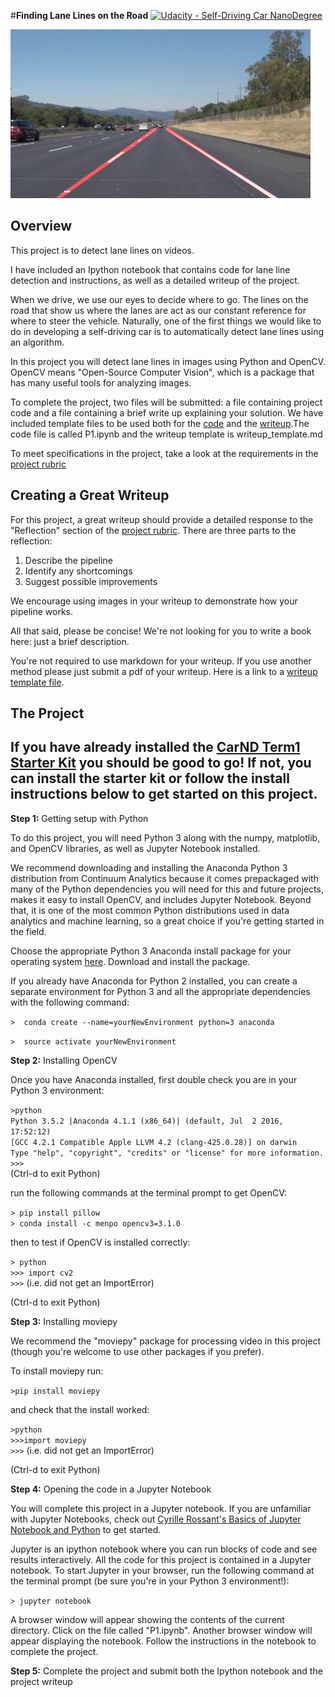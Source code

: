 #**Finding Lane Lines on the Road** 
[![Udacity - Self-Driving Car NanoDegree](https://s3.amazonaws.com/udacity-sdc/github/shield-carnd.svg)](http://www.udacity.com/drive)

<img src="laneLines_thirdPass.jpg" width="480" alt="Combined Image" />

Overview
---

This project is to detect lane lines on videos.

I have included an Ipython notebook that contains code for lane line detection and instructions, as well as a detailed writeup of the project. 

When we drive, we use our eyes to decide where to go.  The lines on the road that show us where the lanes are act as our constant reference for where to steer the vehicle.  Naturally, one of the first things we would like to do in developing a self-driving car is to automatically detect lane lines using an algorithm.

In this project you will detect lane lines in images using Python and OpenCV.  OpenCV means "Open-Source Computer Vision", which is a package that has many useful tools for analyzing images.  

To complete the project, two files will be submitted: a file containing project code and a file containing a brief write up explaining your solution. We have included template files to be used both for the [code](https://github.com/udacity/CarND-LaneLines-P1/blob/master/P1.ipynb) and the [writeup](https://github.com/udacity/CarND-LaneLines-P1/blob/master/writeup_template.md).The code file is called P1.ipynb and the writeup template is writeup_template.md 

To meet specifications in the project, take a look at the requirements in the [project rubric](https://review.udacity.com/#!/rubrics/322/view)


Creating a Great Writeup
---
For this project, a great writeup should provide a detailed response to the "Reflection" section of the [project rubric](https://review.udacity.com/#!/rubrics/322/view). There are three parts to the reflection:
1. Describe the pipeline
2. Identify any shortcomings
3. Suggest possible improvements

We encourage using images in your writeup to demonstrate how your pipeline works.  

All that said, please be concise!  We're not looking for you to write a book here: just a brief description.

You're not required to use markdown for your writeup.  If you use another method please just submit a pdf of your writeup. Here is a link to a [writeup template file](https://github.com/udacity/CarND-LaneLines-P1/blob/master/writeup_template.md). 


The Project
---

## If you have already installed the [CarND Term1 Starter Kit](https://github.com/udacity/CarND-Term1-Starter-Kit/blob/master/README.md) you should be good to go!   If not, you can install the starter kit or follow the install instructions below to get started on this project. ##

**Step 1:** Getting setup with Python

To do this project, you will need Python 3 along with the numpy, matplotlib, and OpenCV libraries, as well as Jupyter Notebook installed. 

We recommend downloading and installing the Anaconda Python 3 distribution from Continuum Analytics because it comes prepackaged with many of the Python dependencies you will need for this and future projects, makes it easy to install OpenCV, and includes Jupyter Notebook.  Beyond that, it is one of the most common Python distributions used in data analytics and machine learning, so a great choice if you're getting started in the field.

Choose the appropriate Python 3 Anaconda install package for your operating system <A HREF="https://www.continuum.io/downloads" target="_blank">here</A>.   Download and install the package.

If you already have Anaconda for Python 2 installed, you can create a separate environment for Python 3 and all the appropriate dependencies with the following command:

`>  conda create --name=yourNewEnvironment python=3 anaconda`

`>  source activate yourNewEnvironment`

**Step 2:** Installing OpenCV

Once you have Anaconda installed, first double check you are in your Python 3 environment:

`>python`    
`Python 3.5.2 |Anaconda 4.1.1 (x86_64)| (default, Jul  2 2016, 17:52:12)`  
`[GCC 4.2.1 Compatible Apple LLVM 4.2 (clang-425.0.28)] on darwin`  
`Type "help", "copyright", "credits" or "license" for more information.`  
`>>>`   
(Ctrl-d to exit Python)

run the following commands at the terminal prompt to get OpenCV:

`> pip install pillow`  
`> conda install -c menpo opencv3=3.1.0`

then to test if OpenCV is installed correctly:

`> python`  
`>>> import cv2`  
`>>>`  (i.e. did not get an ImportError)

(Ctrl-d to exit Python)

**Step 3:** Installing moviepy  

We recommend the "moviepy" package for processing video in this project (though you're welcome to use other packages if you prefer).  

To install moviepy run:

`>pip install moviepy`  

and check that the install worked:

`>python`  
`>>>import moviepy`  
`>>>`  (i.e. did not get an ImportError)

(Ctrl-d to exit Python)

**Step 4:** Opening the code in a Jupyter Notebook

You will complete this project in a Jupyter notebook.  If you are unfamiliar with Jupyter Notebooks, check out <A HREF="https://www.packtpub.com/books/content/basics-jupyter-notebook-and-python" target="_blank">Cyrille Rossant's Basics of Jupyter Notebook and Python</A> to get started.

Jupyter is an ipython notebook where you can run blocks of code and see results interactively.  All the code for this project is contained in a Jupyter notebook. To start Jupyter in your browser, run the following command at the terminal prompt (be sure you're in your Python 3 environment!):

`> jupyter notebook`

A browser window will appear showing the contents of the current directory.  Click on the file called "P1.ipynb".  Another browser window will appear displaying the notebook.  Follow the instructions in the notebook to complete the project.  

**Step 5:** Complete the project and submit both the Ipython notebook and the project writeup

